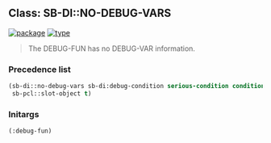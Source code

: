 ## Class: SB-DI::NO-DEBUG-VARS
[![package](https://img.shields.io/badge/Package-SB--DI-5f9ea0.svg?style=social&colorA=999999)](../) [![type](https://img.shields.io/badge/Type-Class-5f9ea0.svg?style=social&colorA=999999)](../#class) 

> The DEBUG-FUN has no DEBUG-VAR information.

### Precedence list
```cl
(sb-di::no-debug-vars sb-di:debug-condition serious-condition condition
 sb-pcl::slot-object t)
```
### Initargs
```cl
(:debug-fun)
```
